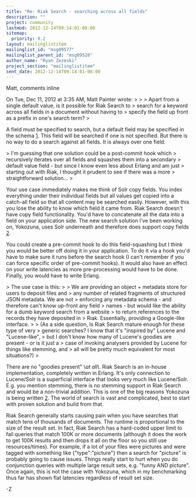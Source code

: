 ```yaml
---
title: "Re: Riak Search - searching across all fields"
description: ""
project: community
lastmod: 2012-12-14T09:14:01-08:00
sitemap:
  priority: 0.2
layout: mailinglistitem
mailinglist_id: "msg09577"
mailinglist_parent_id: "msg09520"
author_name: "Ryan Zezeski"
project_section: "mailinglistitem"
sent_date: 2012-12-14T09:14:01-08:00
---
```



Matt, comments inline


On Tue, Dec 11, 2012 at 3:35 AM, Matt Painter  wrote:
&gt;
&gt;
&gt; Apart from a single default value, is it possible for Riak Search to
&gt; search for a keyword across all fields in a document without having to
&gt; specify the field up front as a prefix in one's search term?
&gt;

A field must be specified to search, but a default field may be specified
in the schema [1]. This field will be searched if one is not specified.
 But there is no way to do a search against all fields. It is always over
one field.


&gt; I'm guessing that one solution could be a post-commit hook which
&gt; recursively iterates over all fields and squashes them into a secondary
&gt; default value field - but since I know even less about Erlang and am just
&gt; starting out with Riak, I thought it prudent to see if there was a more
&gt; straightforward solution...
&gt;

Your use case immediately makes me think of Solr copy fields. You index
everything under their individual fields but all values get copied into a
catch-all field so that all content may be searched easily. However, with
this you lose the ability to know which field it came from. Riak Search
doesn't have copy field functionality. You'd have to concatenate all the
data into a field on your application side. The new search solution I've
been working on, Yokozuna, uses Solr underneath and therefore does support
copy fields [2].

You could create a pre-commit hook to do this field-squashing but I think
you would be better off doing it in your application. To do it via a hook
you'd have to make sure it runs before the search hook (I can't remember if
you can force specific order of pre-commit hooks). It would also have an
effect on your write latencies as more pre-processing would have to be
done. Finally, you would have to write Erlang.


&gt; The use case is this:
&gt;
&gt; We are providing an object + metadata store for users to deposit files and
&gt; any number of related fragments of structured JSON metadata. We are not
&gt; enforcing any metadata schema - and therefore can't know up-front any field
&gt; names - but would like the ability for a dumb keyword search from a website
&gt; to return references to the records they have deposited in
&gt; Riak. Essentially, providing a Google-like interface.
&gt;
&gt; (As a side question, Is Riak Search mature enough for these type of very
&gt; generic searches? I know that it's "inspired by" Lucene and "Lucene-like",
&gt; but I don't know how many of Lucene's goodies are present - or is it just a
&gt; case of invoking analysers provided by Lucene for things like stemming, and
&gt; all will be pretty much equivalent for most situations?)
&gt;

There are no "goodies present" \\_at all\\_. Riak Search is an in-house
implementation, completely written in Erlang. It's only connection to
Lucene/Solr is a superficial interface that looks very much like
Lucene/Solr. E.g. you mention stemming, there is no stemming support in
Riak Search and would be a non-trivial addition. This is one of the big
reasons Yokozuna is being written [2]. The world of search is vast and
complicated, best to start with proven solution and build from that.

Riak Search generally starts causing pain when you have searches that match
tens of thousands of documents. The runtime is proportional to the size of
the result set. In fact, Riak Search has a hard-coded upper limit to fail
queries that match 100K or more documents (although it does the work to get
100K results and then drops it all on the floor so you still use
resources/times). For example, if a lot of your files were pictures and
were tagged with something like {"type":"picture"} then a search for
"picture" is probably going to cause issues. Things really start to hurt
when you do conjunction queries with multiple large result sets, e.g.
"funny AND picture". Once again, this is not the case with Yokozuna, which
in my benchmarking thus far has shown flat latencies regardless of result
set size.

-Z

[1]:
http://docs.basho.com/riak/latest/cookbooks/Riak-Search---Schema/#Defining-a-Schema

[2]: https://github.com/rzezeski/yokozuna
